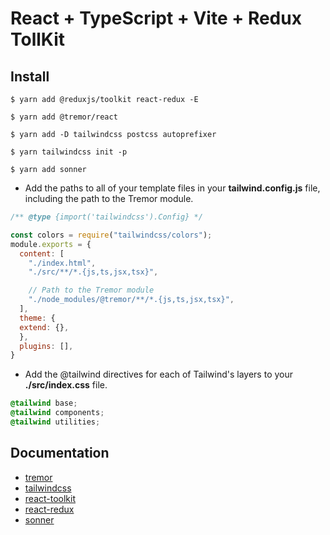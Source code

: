 # React + TypeScript + Vite + Redux TollKit

## Install

```
$ yarn add @reduxjs/toolkit react-redux -E

$ yarn add @tremor/react

$ yarn add -D tailwindcss postcss autoprefixer 

$ yarn tailwindcss init -p

$ yarn add sonner
```
- Add the paths to all of your template files in your **tailwind.config.js** file, including the path to the Tremor module. 

``` js
/** @type {import('tailwindcss').Config} */

const colors = require("tailwindcss/colors");
module.exports = {
  content: [
    "./index.html",
    "./src/**/*.{js,ts,jsx,tsx}",

    // Path to the Tremor module
    "./node_modules/@tremor/**/*.{js,ts,jsx,tsx}",
  ],
  theme: {
  extend: {},
  },
  plugins: [],
}
```

- Add the @tailwind directives for each of Tailwind's layers to your **./src/index.css** file.

``` css
@tailwind base;
@tailwind components;
@tailwind utilities;
```

## Documentation

- [tremor](https://www.tremor.so/docs/getting-started/installation)
- [tailwindcss](https://tailwindcss.com/docs/installation)
- [react-toolkit](https://redux-toolkit.js.org/introduction/getting-started)
- [react-redux](https://es.redux.js.org/docs/introduccion/)
- [sonner](https://sonner.emilkowal.ski/)



